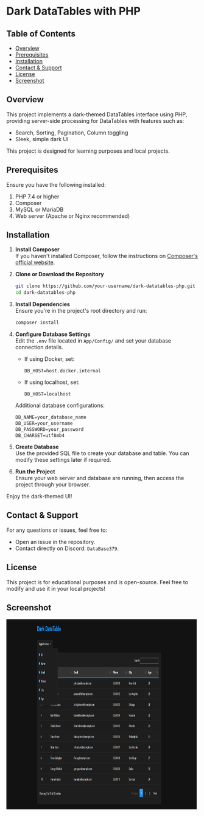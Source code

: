 # Dark DataTables with PHP

## Table of Contents

- [Overview](#overview)
- [Prerequisites](#prerequisites)
- [Installation](#installation)
- [Contact & Support](#contact--support)
- [License](#license)
- [Screenshot](#screenshot)

## Overview

This project implements a dark-themed DataTables interface using PHP, providing server-side processing for DataTables with features such as:

- Search, Sorting, Pagination, Column toggling
- Sleek, simple dark UI

This project is designed for learning purposes and local projects.

## Prerequisites

Ensure you have the following installed:

1. PHP 7.4 or higher
2. Composer
3. MySQL or MariaDB
4. Web server (Apache or Nginx recommended)

## Installation

1. **Install Composer**  
   If you haven't installed Composer, follow the instructions on [Composer's official website](https://getcomposer.org).

2. **Clone or Download the Repository**

   ```bash
   git clone https://github.com/your-username/dark-datatables-php.git
   cd dark-datatables-php
   ```

3. **Install Dependencies**  
   Ensure you're in the project's root directory and run:

   ```bash
   composer install
   ```

4. **Configure Database Settings**  
   Edit the `.env` file located in `App/Config/` and set your database connection details.

   - If using Docker, set:
     ```
     DB_HOST=host.docker.internal
     ```
   - If using localhost, set:
     ```
     DB_HOST=localhost
     ```

   Additional database configurations:

   ```
   DB_NAME=your_database_name
   DB_USER=your_username
   DB_PASSWORD=your_password
   DB_CHARSET=utf8mb4
   ```

5. **Create Database**  
   Use the provided SQL file to create your database and table. You can modify these settings later if required.

6. **Run the Project**  
   Ensure your web server and database are running, then access the project through your browser.

Enjoy the dark-themed UI!

## Contact & Support

For any questions or issues, feel free to:

- Open an issue in the repository.
- Contact directly on Discord: `DataBase379`.

## License

This project is for educational purposes and is open-source. Feel free to modify and use it in your local projects!

## Screenshot

<img src="Public/Assets/image.png" alt="Dark DataTables Preview" width="500" height="500">
